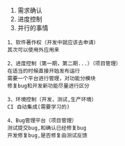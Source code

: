 1.  需求确认
2.  进度控制
3.  并行的事情
```
1、软件著作权（开发中就应该去申请）
其次可以使用外应用来

```
```
2、进度控制（第一期，第二期...）（项目管理）
在适当的时候直接开始发布运行
需要一个平台进行管理，对功能分模块
修复bug和开发新功能尽量进行区分
```
```
3、环境控制（开发，测试,生产环境）
CI 自动集成(需要学习的)
```
```
4、Bug管理平台（项目管理）
测试提交bug,和确认已经修复bug
开发修复bug,是否修复由测试反馈
```


